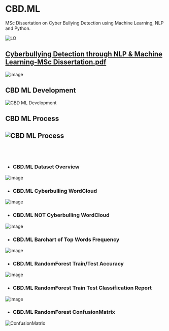 # CBD.ML

MSc Dissertation on Cyber Bullying Detection using Machine Learning, NLP and Python.

![LO](https://github.com/Mpak1996/CBD.ML/assets/51766689/75a711f3-df0c-4956-89f0-0d89b134004f)


## [Cyberbullying Detection through NLP & Machine Learning-MSc Dissertation.pdf](https://github.com/Mpak1996/CBD.ML/files/13713027/Cyberbullying.Detection.through.NLP.Machine.Learning-MSc.Dissertation.pdf)
![image](https://github.com/Mpak1996/CBD.ML/assets/51766689/008714bd-2612-45ba-90e8-914f35406a43)


## CBD ML Development
![CBD ML Development](https://github.com/Mpak1996/CBD.ML/assets/51766689/a218fb58-a249-48d4-a9e6-239f34c3c7bf)

## CBD ML Process
![CBD ML Process](https://github.com/Mpak1996/CBD.ML/assets/51766689/680a94c1-d7af-4326-a245-c432bbb8f136)
---
<br>
<br>

* ### CBD.ML Dataset Overview
![image](https://github.com/Mpak1996/CBD.ML/assets/51766689/bb4ce6bb-1f24-4d93-916b-7b6da17a880a)

* ### CBD.ML Cyberbulling WordCloud
![image](https://github.com/Mpak1996/CBD.ML/assets/51766689/fb1dbe50-78cd-4085-963d-8e62bc37275e)

* ### CBD.ML NOT Cyberbulling WordCloud
![image](https://github.com/Mpak1996/CBD.ML/assets/51766689/e02a8790-442e-4ae3-89fd-9de0be0ebd3c)

* ### CBD.ML Barchart of Top Words Frequency
![image](https://github.com/Mpak1996/CBD.ML/assets/51766689/e150a005-0919-4df7-85d8-57aa1affd59f)

* ### CBD.ML RandomForest Train/Test Accuracy
![image](https://github.com/Mpak1996/CBD.ML/assets/51766689/bce20e1f-9805-41f7-817e-3c00d7355f53)

* ### CBD.ML RandomForest Train Test Classification Report
![image](https://github.com/Mpak1996/CBD.ML/assets/51766689/6763c44e-5357-4f09-b794-55088538fa68)

* ### CBD.ML RandomForest ConfusionMatrix 
![ConfusionMatrix](https://github.com/Mpak1996/CBD.ML/assets/51766689/1250b55f-a2a6-4f61-b081-c1fd85c3fb2b)
